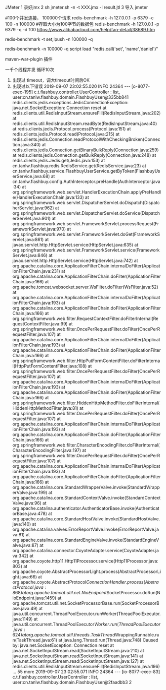JMeter
1 录好jmx
2 sh jmeter.sh -n -t XXX.jmx -l result.jtl
3 导入 jmeter

#100个并发连接， 100000个请求
redis-benchmark -h 127.0.0.1 -p 6379 -c 100 -n 100000
#存取大小为100字节的数据包
redis-benchmark -h 127.0.0.1 -p 6379 -q -d 100
https://www.alibabacloud.com/help/faq-detail/38689.htm

redis-benchmark -t set,lpush -n 100000 -q

redis-benchmark -n 100000 -q script load "redis.call('set', 'name','daniel')"

maven-war-plugin 插件

一千个线程并发 循环10次 
1. 出现过 timeout，调大timeout时间后OK
2. 出现过以下错误
2019-09-07 23:02:55.020  INFO 24364 --- [o-8077-exec-195] c.t.flashbuy.controller.UserController   : list, user:cn.tanlw.flashbuy.domain.FlashbuyUser@335bb841
redis.clients.jedis.exceptions.JedisConnectionException: java.net.SocketException: Connection reset
	at redis.clients.util.RedisInputStream.ensureFill(RedisInputStream.java:202)
	at redis.clients.util.RedisInputStream.readByte(RedisInputStream.java:40)
	at redis.clients.jedis.Protocol.process(Protocol.java:151)
	at redis.clients.jedis.Protocol.read(Protocol.java:215)
	at redis.clients.jedis.Connection.readProtocolWithCheckingBroken(Connection.java:340)
	at redis.clients.jedis.Connection.getBinaryBulkReply(Connection.java:259)
	at redis.clients.jedis.Connection.getBulkReply(Connection.java:248)
	at redis.clients.jedis.Jedis.get(Jedis.java:153)
	at cn.tanlw.flashbuy.redis.RedisService.get(RedisService.java:23)
	at cn.tanlw.flashbuy.service.FlashbuyUserService.getByToken(FlashbuyUserService.java:68)
	at cn.tanlw.flashbuy.config.AuthInterceptor.preHandle(AuthInterceptor.java:34)
	at org.springframework.web.servlet.HandlerExecutionChain.applyPreHandle(HandlerExecutionChain.java:133)
	at org.springframework.web.servlet.DispatcherServlet.doDispatch(DispatcherServlet.java:962)
	at org.springframework.web.servlet.DispatcherServlet.doService(DispatcherServlet.java:901)
	at org.springframework.web.servlet.FrameworkServlet.processRequest(FrameworkServlet.java:970)
	at org.springframework.web.servlet.FrameworkServlet.doGet(FrameworkServlet.java:861)
	at javax.servlet.http.HttpServlet.service(HttpServlet.java:635)
	at org.springframework.web.servlet.FrameworkServlet.service(FrameworkServlet.java:846)
	at javax.servlet.http.HttpServlet.service(HttpServlet.java:742)
	at org.apache.catalina.core.ApplicationFilterChain.internalDoFilter(ApplicationFilterChain.java:231)
	at org.apache.catalina.core.ApplicationFilterChain.doFilter(ApplicationFilterChain.java:166)
	at org.apache.tomcat.websocket.server.WsFilter.doFilter(WsFilter.java:52)
	at org.apache.catalina.core.ApplicationFilterChain.internalDoFilter(ApplicationFilterChain.java:193)
	at org.apache.catalina.core.ApplicationFilterChain.doFilter(ApplicationFilterChain.java:166)
	at org.springframework.web.filter.RequestContextFilter.doFilterInternal(RequestContextFilter.java:99)
	at org.springframework.web.filter.OncePerRequestFilter.doFilter(OncePerRequestFilter.java:107)
	at org.apache.catalina.core.ApplicationFilterChain.internalDoFilter(ApplicationFilterChain.java:193)
	at org.apache.catalina.core.ApplicationFilterChain.doFilter(ApplicationFilterChain.java:166)
	at org.springframework.web.filter.HttpPutFormContentFilter.doFilterInternal(HttpPutFormContentFilter.java:108)
	at org.springframework.web.filter.OncePerRequestFilter.doFilter(OncePerRequestFilter.java:107)
	at org.apache.catalina.core.ApplicationFilterChain.internalDoFilter(ApplicationFilterChain.java:193)
	at org.apache.catalina.core.ApplicationFilterChain.doFilter(ApplicationFilterChain.java:166)
	at org.springframework.web.filter.HiddenHttpMethodFilter.doFilterInternal(HiddenHttpMethodFilter.java:81)
	at org.springframework.web.filter.OncePerRequestFilter.doFilter(OncePerRequestFilter.java:107)
	at org.apache.catalina.core.ApplicationFilterChain.internalDoFilter(ApplicationFilterChain.java:193)
	at org.apache.catalina.core.ApplicationFilterChain.doFilter(ApplicationFilterChain.java:166)
	at org.springframework.web.filter.CharacterEncodingFilter.doFilterInternal(CharacterEncodingFilter.java:197)
	at org.springframework.web.filter.OncePerRequestFilter.doFilter(OncePerRequestFilter.java:107)
	at org.apache.catalina.core.ApplicationFilterChain.internalDoFilter(ApplicationFilterChain.java:193)
	at org.apache.catalina.core.ApplicationFilterChain.doFilter(ApplicationFilterChain.java:166)
	at org.apache.catalina.core.StandardWrapperValve.invoke(StandardWrapperValve.java:199)
	at org.apache.catalina.core.StandardContextValve.invoke(StandardContextValve.java:96)
	at org.apache.catalina.authenticator.AuthenticatorBase.invoke(AuthenticatorBase.java:478)
	at org.apache.catalina.core.StandardHostValve.invoke(StandardHostValve.java:140)
	at org.apache.catalina.valves.ErrorReportValve.invoke(ErrorReportValve.java:81)
	at org.apache.catalina.core.StandardEngineValve.invoke(StandardEngineValve.java:87)
	at org.apache.catalina.connector.CoyoteAdapter.service(CoyoteAdapter.java:342)
	at org.apache.coyote.http11.Http11Processor.service(Http11Processor.java:803)
	at org.apache.coyote.AbstractProcessorLight.process(AbstractProcessorLight.java:66)
	at org.apache.coyote.AbstractProtocol$ConnectionHandler.process(AbstractProtocol.java:868)
	at org.apache.tomcat.util.net.NioEndpoint$SocketProcessor.doRun(NioEndpoint.java:1459)
	at org.apache.tomcat.util.net.SocketProcessorBase.run(SocketProcessorBase.java:49)
	at java.util.concurrent.ThreadPoolExecutor.runWorker(ThreadPoolExecutor.java:1149)
	at java.util.concurrent.ThreadPoolExecutor$Worker.run(ThreadPoolExecutor.java:624)
	at org.apache.tomcat.util.threads.TaskThread$WrappingRunnable.run(TaskThread.java:61)
	at java.lang.Thread.run(Thread.java:748)
Caused by: java.net.SocketException: Connection reset
	at java.net.SocketInputStream.read(SocketInputStream.java:210)
	at java.net.SocketInputStream.read(SocketInputStream.java:141)
	at java.net.SocketInputStream.read(SocketInputStream.java:127)
	at redis.clients.util.RedisInputStream.ensureFill(RedisInputStream.java:196)
	... 55 more
2019-09-07 23:02:55.071  INFO 24364 --- [io-8077-exec-83] c.t.flashbuy.controller.UserController   : list, user:cn.tanlw.flashbuy.domain.FlashbuyUser@2faadbb3
2